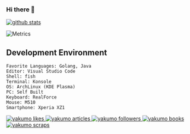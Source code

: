 ### Hi there 👋

<!--
**yakumo-saki/yakumo-saki** is a ✨ _special_ ✨ repository because its `README.md` (this file) appears on your GitHub profile.

Here are some ideas to get you started:

- 🔭 I’m currently working on ...
- 🌱 I’m currently learning ...
- 👯 I’m looking to collaborate on ...
- 🤔 I’m looking for help with ...
- 💬 Ask me about ...
- 📫 How to reach me: ...
- 😄 Pronouns: ...
- ⚡ Fun fact: ...

[![Top Langs](https://github-readme-stats.vercel.app/api/top-langs/?username=yakumo-saki)](https://github.com/anuraghazra/github-readme-stats)
-->

[![github stats](https://github-readme-stats.vercel.app/api?username=yakumo-saki)](https://github.com/anuraghazra/github-readme-stats)

![Metrics](https://metrics.lecoq.io/yakumo-saki?template=classic&languages=1&projects=1&languages.limit=8&languages.threshold=0%25&languages.colors=github&languages.sections=most-used&languages.indepth=false&languages.analysis.timeout=15&languages.categories=markup%2C%20programming&languages.recent.categories=markup%2C%20programming&languages.recent.load=300&languages.recent.days=14&projects.limit=4&projects.descriptions=false&config.timezone=Asia%2FTokyo)

## Development Environment

    Favorite Languages: Golang, Java
    Editor: Visual Studio Code
    Shell: fish
    Terminal: Konsole
    OS: ArchLinux (KDE Plasma)
    PC: Self Built
    Keyboard: RealForce
    Mouse: M510
    Smartphone: Xperia XZ1


  <!-- Like のバッジ -->
  <a href="https://zenn.dev/yakumo">
    <img src="https://zenn.badge.nikaera.com/s/yakumo/likes?style=flat" alt="yakumo likes" />
  </a>

  <!-- Articles のバッジ -->
  <a href="https://zenn.dev/yakumo/articles">
    <img src="https://zenn.badge.nikaera.com/s/yakumo/articles?style=flat" alt="yakumo articles" />
  </a>

  <!-- Followers のバッジ -->
  <a href="https://zenn.dev/yakumo/followers">
    <img src="https://zenn.badge.nikaera.com/s/yakumo/followers?style=flat" alt="yakumo followers" />
  </a>

  <!-- Books のバッジ -->
  <a href="https://zenn.dev/yakumo/books">
    <img src="https://zenn.badge.nikaera.com/s/yakumo/books?style=flat" alt="yakumo books" />
  </a>

  <!-- Scraps のバッジ -->
  <a href="https://zenn.dev/yakumo/scraps">
    <img src="https://zenn.badge.nikaera.com/s/yakumo/scraps?style=flat" alt="yakumo scraps" />
  </a>
